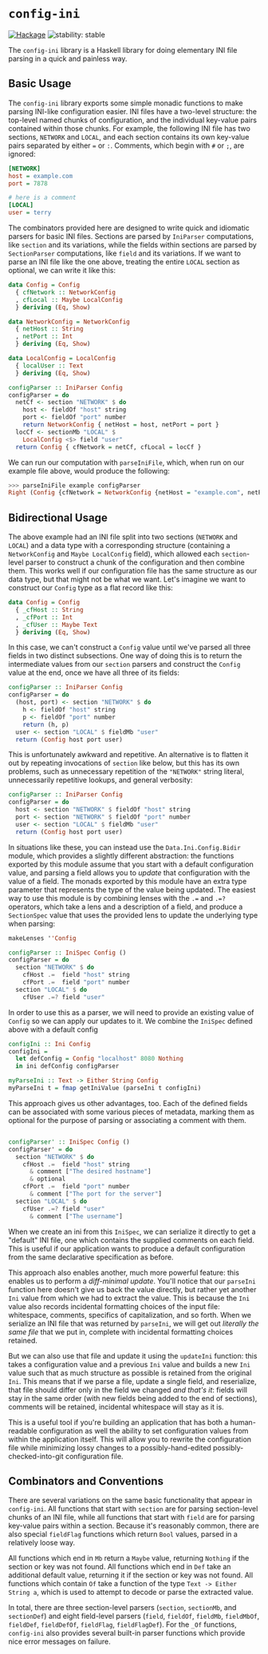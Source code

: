 # `config-ini`

[![Hackage](https://img.shields.io/hackage/v/config-ini.svg)](https://hackage.haskell.org/package/config-ini) ![stability: stable](https://img.shields.io/badge/stability-stable-green.svg)

The `config-ini` library is a Haskell library for doing elementary INI file parsing in a quick and painless way.

## Basic Usage

The `config-ini` library exports some simple monadic functions to make parsing INI-like configuration easier. INI files have a two-level structure: the top-level named chunks of configuration, and the individual key-value pairs contained within those chunks. For example, the following INI file has two sections, `NETWORK` and `LOCAL`, and each section contains its own key-value pairs separated by either `=` or `:`. Comments, which begin with `#` or `;`, are ignored:

~~~.ini
[NETWORK]
host = example.com
port = 7878

# here is a comment
[LOCAL]
user = terry
~~~

The combinators provided here are designed to write quick and idiomatic parsers for basic INI files. Sections are parsed by `IniParser` computations, like `section` and its variations, while the fields within sections are parsed by `SectionParser` computations, like `field` and its variations. If we want to parse an INI file like the one above, treating the entire `LOCAL` section as optional, we can write it like this:

~~~haskell
data Config = Config
  { cfNetwork :: NetworkConfig
  , cfLocal :: Maybe LocalConfig
  } deriving (Eq, Show)

data NetworkConfig = NetworkConfig
  { netHost :: String
  , netPort :: Int
  } deriving (Eq, Show)

data LocalConfig = LocalConfig
  { localUser :: Text
  } deriving (Eq, Show)

configParser :: IniParser Config
configParser = do
  netCf <- section "NETWORK" $ do
    host <- fieldOf "host" string
    port <- fieldOf "port" number
    return NetworkConfig { netHost = host, netPort = port }
  locCf <- sectionMb "LOCAL" $
    LocalConfig <$> field "user"
  return Config { cfNetwork = netCf, cfLocal = locCf }
~~~

We can run our computation with `parseIniFile`, which, when run on our example file above, would produce the following:

~~~haskell
>>> parseIniFile example configParser
Right (Config {cfNetwork = NetworkConfig {netHost = "example.com", netPort = 7878}, cfLocal = Just (LocalConfig {localUser = "terry"})})
~~~

## Bidirectional Usage

The above example had an INI file split into two sections (`NETWORK` and `LOCAL`) and a data type with a corresponding structure (containing a `NetworkConfig` and `Maybe LocalConfig` field), which allowed each `section`-level parser to construct a chunk of the configuration and then combine them. This works well if our configuration file has the same structure as our data type, but that might not be what we want. Let's imagine we want to construct our `Config` type as a flat record like this:

~~~haskell
data Config = Config
  { _cfHost :: String
  , _cfPort :: Int
  , _cfUser :: Maybe Text
  } deriving (Eq, Show)
~~~

In this case, we can't construct a `Config` value until we've parsed all three fields in two distinct subsections. One way of doing this is to return the intermediate values from our `section` parsers and construct the `Config` value at the end, once we have all three of its fields:

~~~haskell
configParser :: IniParser Config
configParser = do
  (host, port) <- section "NETWORK" $ do
    h <- fieldOf "host" string
    p <- fieldOf "port" number
    return (h, p)
  user <- section "LOCAL" $ fieldMb "user"
  return (Config host port user)
~~~

This is unfortunately awkward and repetitive. An alternative is to flatten it out by repeating invocations of `section` like below, but this has its own problems, such as unnecessary repetition of the `"NETWORK"` string literal, unnecessarily repetitive lookups, and general verbosity:

~~~haskell
configParser :: IniParser Config
configParser = do
  host <- section "NETWORK" $ fieldOf "host" string
  port <- section "NETWORK" $ fieldOf "port" number
  user <- section "LOCAL" $ fieldMb "user"
  return (Config host port user)
~~~

In situations like these, you can instead use the `Data.Ini.Config.Bidir` module, which provides a slightly different abstraction: the functions exported by this module assume that you start with a default configuration value, and parsing a field allows you to _update_ that configuration with the value of a field. The monads exported by this module have an extra type parameter that represents the type of the value being updated. The easiest way to use this module is by combining lenses with the `.=` and `.=?` operators, which take a lens and a description of a field, and produce a `SectionSpec` value that uses the provided lens to update the underlying type when parsing:

~~~haskell
makeLenses ''Config

configParser :: IniSpec Config ()
configParser = do
  section "NETWORK" $ do
    cfHost .=  field "host" string
    cfPort .=  field "port" number
  section "LOCAL" $ do
    cfUser .=? field "user"
~~~

In order to use this as a parser, we will need to provide an existing value of `Config` so we can apply our updates to it. We combine the `IniSpec` defined above with a default config

~~~haskell
configIni :: Ini Config
configIni =
  let defConfig = Config "localhost" 8080 Nothing
  in ini defConfig configParser

myParseIni :: Text -> Either String Config
myParseIni t = fmap getIniValue (parseIni t configIni)
~~~

This approach gives us other advantages, too. Each of the defined fields can be associated with some various pieces of metadata, marking them as optional for the purpose of parsing or associating a comment with them.

~~~haskell

configParser' :: IniSpec Config ()
configParser' = do
  section "NETWORK" $ do
    cfHost .=  field "host" string
      & comment ["The desired hostname"]
      & optional
    cfPort .=  field "port" number
      & comment ["The port for the server"]
  section "LOCAL" $ do
    cfUser .=? field "user"
      & comment ["The username"]
~~~

When we create an ini from this `IniSpec`, we can serialize it directly to get a "default" INI file, one which contains the supplied comments on each field. This is useful if our application wants to produce a default configuration from the same declarative specification as before.

This approach also enables another, much more powerful feature: this enables us to perform a _diff-minimal update_. You'll notice that our `parseIni` function here doesn't give us back the value directly, but rather yet another `Ini` value from which we had to extract the value. This is because the `Ini` value also records incidental formatting choices of the input file: whitespace, comments, specifics of capitalization, and so forth. When we serialize an INI file that was returned by `parseIni`, we will get out _literally the same file_ that we put in, complete with incidental formatting choices retained.

But we can also use that file and update it using the `updateIni` function: this takes a configuration value and a previous `Ini` value and builds a new `Ini` value such that as much structure as possible is retained from the original `Ini`. This means that if we parse a file, update a single field, and reserialize, that file should differ only in the field we changed _and that's it_: fields will stay in the same order (with new fields being added to the end of sections), comments will be retained, incidental whitespace will stay as it is.

This is a useful tool if you're building an application that has both a human-readable configuration as well the ability to set configuration values from within the application itself. This will allow you to rewrite the configuration file while minimizing lossy changes to a possibly-hand-edited possibly-checked-into-git configuration file.

## Combinators and Conventions

There are several variations on the same basic functionality that appear in `config-ini`. All functions that start with `section` are for parsing section-level chunks of an INI file, while all functions that start with `field` are for parsing key-value pairs within a section. Because it's reasonably common, there are also special `fieldFlag` functions which return `Bool` values, parsed in a relatively loose way.

All functions which end in `Mb` return a `Maybe` value, returning `Nothing` if the section or key was not found. All functions which end in `Def` take an additional default value, returning it if the section or key was not found. All functions which contain `Of` take a function of the type `Text -> Either String a`, which is used to attempt to decode or parse the extracted value.

In total, there are three section-level parsers (`section`, `sectionMb`, and `sectionDef`) and eight field-level parsers (`field`, `fieldOf`, `fieldMb`, `fieldMbOf`, `fieldDef`, `fieldDefOf`, `fieldFlag`, `fieldFlagDef`). For the `_Of` functions, `config-ini` also provides several built-in parser functions which provide nice error messages on failure.
